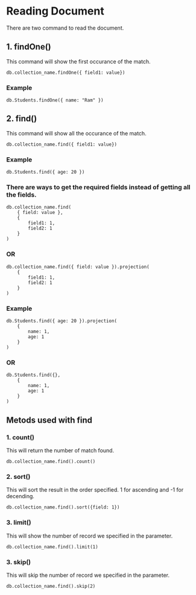 # Reading Document
There are two command to read the document.

## 1. findOne()
This command will show the first occurance of the match.
```
db.collection_name.findOne({ field1: value})
```
### Example
```
db.Students.findOne({ name: "Ram" })
```

## 2. find()
This command will show all the occurance of the match.
```
db.collection_name.find({ field1: value})
```
### Example
```
db.Students.find({ age: 20 })
```

### There are ways to get the required fields instead of getting all the fields.

```
db.collection_name.find(
    { field: value },
    {
        field1: 1,
        field2: 1
    }
)
```
### OR
```
db.collection_name.find({ field: value }).projection(
    {
        field1: 1,
        field2: 1
    }
)
```

### Example
```
db.Students.find({ age: 20 }).projection(
    {
        name: 1,
        age: 1
    }
)
```
### OR
```
db.Students.find({},
    {
        name: 1,
        age: 1
    }
)
```

## Metods used with find
### 1. count()
This will return the number of match found.
```
db.collection_name.find().count()
```

### 2. sort()
This will sort the result in the order specified. 1 for ascending and -1 for decending.
```
db.collection_name.find().sort({field: 1})
```

### 3. limit()
This will show the number of record we specified in the parameter.
```
db.collection_name.find().limit(1)
```

### 3. skip()
This will skip the number of record we specified in the parameter.
```
db.collection_name.find().skip(2)
```

